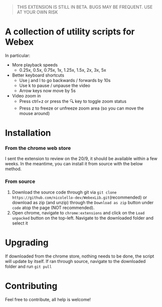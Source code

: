 > THIS EXTENSION IS STILL IN BETA. BUGS MAY BE FREQUENT. USE AT YOUR OWN RISK

# A collection of utility scripts for Webex

In particular:

- More playback speeds
  - 0.25x, 0.5x, 0.75x, 1x, 1.25x, 1.5x, 2x, 3x, 5x
- Better keyboard shortcuts
  - Use j and l to go backwards / forwards by 10s
  - Use k to pause / unpause the video
  - Arrow keys now move by 5s
- Video zoom in
  - Press ctrl+z or press the 🔍 key to toggle zoom status
  - Press z to freeze or unfreeze zoom area (so you can move the mouse around)

# Installation

### From the chrome web store

I sent the extension to review on the 20/9, it should be available within a few weeks. In the meantime, you can install it from source with the below method.

### From source

1. Download the source code through git via `git clone https://github.com/nicolello-dev/WebexLib.git`(recommended) or download as zip (and unzip) through the `Download as zip` button under `code` atop the page (NOT recommended).
2. Open chrome, navigate to `chrome:extensions` and click on the `Load unpacked` button on the top-left. Navigate to the downloaded folder and select it

# Upgrading

If downloaded from the chrome store, nothing needs to be done, the script will update by itself. If ran through source, navigate to the downloaded folder and run `git pull`

# Contributing

Feel free to contribute, all help is welcome!
